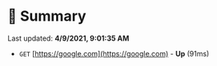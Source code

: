 # 📖 Summary
Last updated: **4/9/2021, 9:01:35 AM**

- `GET` [https://google.com](https://google.com) - **Up** (91ms)
